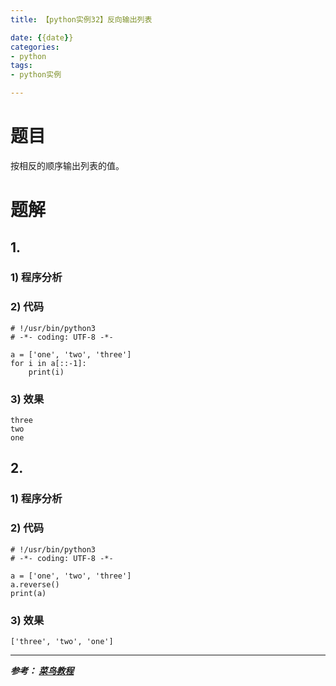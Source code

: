 ```yaml
---
title: 【python实例32】反向输出列表

date: {{date}}
categories:
- python
tags:
- python实例

---
```

# 题目
按相反的顺序输出列表的值。
# 题解
## 1.
### 1) 程序分析
### 2) 代码

```
# !/usr/bin/python3
# -*- coding: UTF-8 -*-

a = ['one', 'two', 'three']
for i in a[::-1]:
    print(i)

```

### 3) 效果
```
three
two
one
```

## 2.
### 1) 程序分析
### 2) 代码

```
# !/usr/bin/python3
# -*- coding: UTF-8 -*-

a = ['one', 'two', 'three']
a.reverse()
print(a)

```

### 3) 效果
```
['three', 'two', 'one']
```

---
***参考：
[菜鸟教程](https://www.runoob.com/python/python-100-examples.html)***
